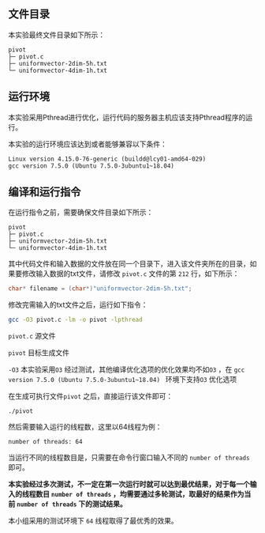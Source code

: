 ## 文件目录

本实验最终文件目录如下所示：

```
pivot
├─ pivot.c
├─ uniformvector-2dim-5h.txt
└─ uniformvector-4dim-1h.txt
```

## 运行环境

本实验采用Pthread进行优化，运行代码的服务器主机应该支持Pthread程序的运行。

本实验的运行环境应该达到或者能够兼容以下条件：

```
Linux version 4.15.0-76-generic (buildd@lcy01-amd64-029) 
gcc version 7.5.0 (Ubuntu 7.5.0-3ubuntu1~18.04) 
```

## 编译和运行指令

在运行指令之前，需要确保文件目录如下所示：

```
pivot
├─ pivot.c
├─ uniformvector-2dim-5h.txt
└─ uniformvector-4dim-1h.txt
```

其中代码文件和输入数据的文件放在同一个目录下，进入该文件夹所在的目录，如果要修改输入数据的txt文件，请修改 ```pivot.c``` 文件的第 ```212``` 行，如下所示：

````c
char* filename = (char*)"uniformvector-2dim-5h.txt";
````

修改完需输入的txt文件之后，运行如下指令：

```sh
gcc -O3 pivot.c -lm -o pivot -lpthread
```

```pivot.c``` 源文件

```pivot``` 目标生成文件

```-O3``` 本实验采用```O3``` 经过测试，其他编译优化选项的优化效果均不如```O3``` ，在 ```gcc version 7.5.0 (Ubuntu 7.5.0-3ubuntu1~18.04) ``` 环境下支持```O3``` 优化选项

在生成可执行文件```pivot```  之后，直接运行该文件即可：

```
./pivot
```

然后需要输入运行的线程数，这里以64线程为例：

```
number of threads: 64
```

当运行不同的线程数目是，只需要在命令行窗口输入不同的 ```number of threads``` 即可。

**本实验经过多次测试，不一定在第一次运行时就可以达到最优结果，对于每一个输入的线程数目 ```number of threads``` ，均需要通过多轮测试，取最好的结果作为当前  ```number of threads``` 下的测试结果。**

本小组采用的测试环境下 ```64``` 线程取得了最优秀的效果。






